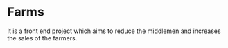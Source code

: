 # Farms
It is a front end project which aims to reduce the middlemen and increases the sales of the farmers.
